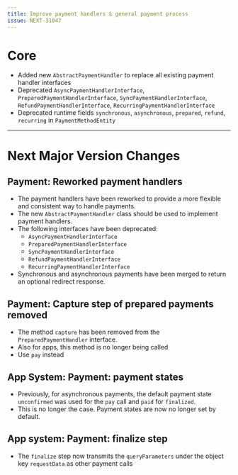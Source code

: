 ```yaml
---
title: Improve payment handlers & general payment process
issue: NEXT-31047
---
```

# Core
* Added new `AbstractPaymentHandler` to replace all existing payment handler interfaces
* Deprecated `AsyncPaymentHandlerInterface`, `PreparedPaymentHandlerInterface`, `SyncPaymentHandlerInterface`, `RefundPaymentHandlerInterface`, `RecurringPaymentHandlerInterface`
* Deprecated runtime fields `synchronous`, `asynchronous`, `prepared`, `refund`, `recurring` in `PaymentMethodEntity`
___
# Next Major Version Changes

## Payment: Reworked payment handlers
* The payment handlers have been reworked to provide a more flexible and consistent way to handle payments.
* The new `AbstractPaymentHandler` class should be used to implement payment handlers.
* The following interfaces have been deprecated:
  * `AsyncPaymentHandlerInterface`
  * `PreparedPaymentHandlerInterface`
  * `SyncPaymentHandlerInterface`
  * `RefundPaymentHandlerInterface`
  * `RecurringPaymentHandlerInterface`
* Synchronous and asynchronous payments have been merged to return an optional redirect response.


## Payment: Capture step of prepared payments removed
* The method `capture` has been removed from the `PreparedPaymentHandler` interface.
* Also for apps, this method is no longer being called
* Use `pay` instead

## App System: Payment: payment states
* Previously, for asynchronous payments, the default payment state `unconfirmed` was used for the `pay` call and `paid` for `finalized`.
* This is no longer the case. Payment states are now no longer set by default.

## App system: Payment:  finalize step
* The `finalize` step now transmits the `queryParameters` under the object key `requestData` as other payment calls
